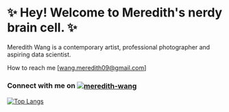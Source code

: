 # **:sparkles: Hey! Welcome to Meredith's nerdy brain cell. :sparkles:**

Meredith Wang is a contemporary artist, professional photographer and aspiring data scientist.

How to reach me [wang.meredith09@gmail.com]

<h3 align="left">Connect with me on <a href="https://www.linkedin.com/in/meredithwang/" target="blank"><img align="center" src="https://img.shields.io/badge/LinkedIn-blue?style=flat&logo=linkedin&labelColor=blue" alt="meredith-wang" /></a></h3>


[![Top Langs](https://github-readme-stats.vercel.app/api/top-langs/?username=m3redithw&hide=Jupyter&layout=compact&theme=dracula)](https://github.com/m3redithw)

<!---
m3redithw/m3redithw is a ✨ special ✨ repository because its `README.md` (this file) appears on your GitHub profile.
You can click the Preview link to take a look at your changes.
--->


